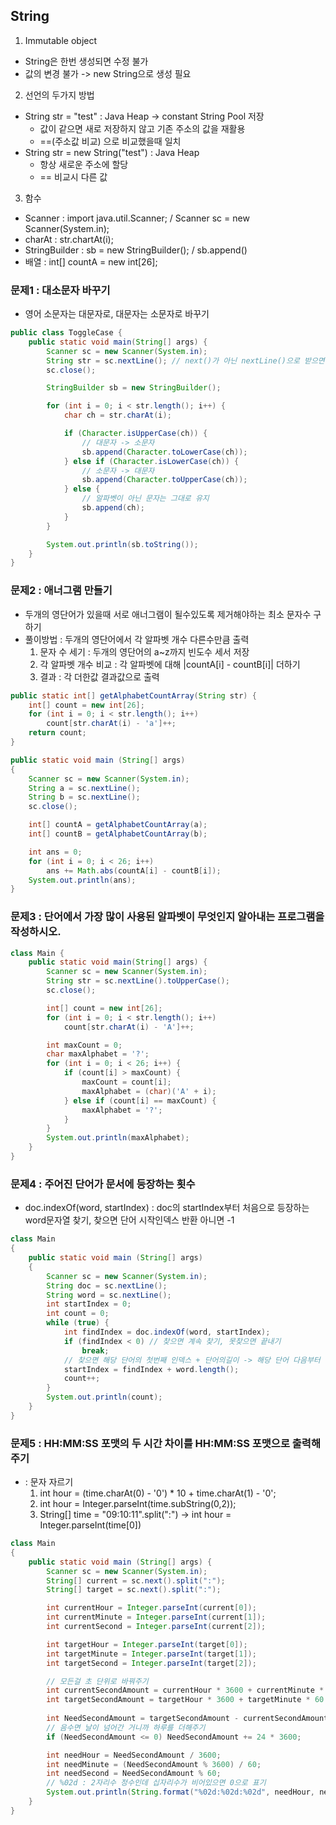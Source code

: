 ## String

1. Immutable object
 - String은 한번 생성되면 수정 불가
 - 값의 변경 불가 -> new String으로 생성 필요

2. 선언의 두가지 방법
 - String str = "test" : Java Heap -> constant String Pool 저장
   - 값이 같으면 새로 저장하지 않고 기존 주소의 값을 재활용
   - ==(주소값 비교) 으로 비교했을때 일치
 - String str = new String("test") : Java Heap
   - 항상 새로운 주소에 할당
   - == 비교시 다른 값

3. 함수
- Scanner : import java.util.Scanner; / Scanner sc = new Scanner(System.in);
- charAt : str.chartAt(i);
- StringBuilder : sb = new StringBuilder(); / sb.append()
- 배열 : int[] countA = new int[26];

### 문제1 : 대소문자 바꾸기
 - 영어 소문자는 대문자로, 대문자는 소문자로 바꾸기
```java
public class ToggleCase {
    public static void main(String[] args) {
        Scanner sc = new Scanner(System.in);
        String str = sc.nextLine(); // next()가 아닌 nextLine()으로 받으면 공백 포함 가능
        sc.close();

        StringBuilder sb = new StringBuilder();

        for (int i = 0; i < str.length(); i++) {
            char ch = str.charAt(i);

            if (Character.isUpperCase(ch)) {
                // 대문자 -> 소문자
                sb.append(Character.toLowerCase(ch));
            } else if (Character.isLowerCase(ch)) {
                // 소문자 -> 대문자
                sb.append(Character.toUpperCase(ch));
            } else {
                // 알파벳이 아닌 문자는 그대로 유지
                sb.append(ch);
            }
        }

        System.out.println(sb.toString());
    }
}
```

### 문제2 : 애너그램 만들기
- 두개의 영단어가 있을때 서로 애너그램이 될수있도록 제거해야하는 최소 문자수 구하기
- 풀이방법 : 두개의 영단어에서 각 알파벳 개수 다른수만큼 출력
  1. 문자 수 세기 : 두개의 영단어의 a~z까지 빈도수 세서 저장
  2. 각 알파벳 개수 비교 : 각 알파벳에 대해 |countA[i] - countB[i]| 더하기
  3. 결과 : 각 더한값 결과값으로 출력
```java
public static int[] getAlphabetCountArray(String str) {
    int[] count = new int[26];
    for (int i = 0; i < str.length(); i++)
        count[str.charAt(i) - 'a']++;
    return count;
}

public static void main (String[] args)
{
    Scanner sc = new Scanner(System.in);
    String a = sc.nextLine();
    String b = sc.nextLine();
    sc.close();

    int[] countA = getAlphabetCountArray(a);
    int[] countB = getAlphabetCountArray(b);

    int ans = 0;
    for (int i = 0; i < 26; i++)
        ans += Math.abs(countA[i] - countB[i]);
    System.out.println(ans);
}
```

### 문제3 : 단어에서 가장 많이 사용된 알파벳이 무엇인지 알아내는 프로그램을 작성하시오.
```java
class Main {
    public static void main(String[] args) {
        Scanner sc = new Scanner(System.in);
        String str = sc.nextLine().toUpperCase();
        sc.close();

        int[] count = new int[26];
        for (int i = 0; i < str.length(); i++)
            count[str.charAt(i) - 'A']++;

        int maxCount = 0;
        char maxAlphabet = '?';
        for (int i = 0; i < 26; i++) {
            if (count[i] > maxCount) {
                maxCount = count[i];
                maxAlphabet = (char)('A' + i);
            } else if (count[i] == maxCount) {
                maxAlphabet = '?';
            }
        }
        System.out.println(maxAlphabet);
    }
}
```

### 문제4 : 주어진 단어가 문서에 등장하는 횟수
- doc.indexOf(word, startIndex) : doc의 startIndex부터 처음으로 등장하는 word문자열 찾기, 찾으면 단어 시작인덱스 반환 아니면 -1
```java
class Main
{
    public static void main (String[] args)
    {
        Scanner sc = new Scanner(System.in);
        String doc = sc.nextLine();
        String word = sc.nextLine();
        int startIndex = 0;
        int count = 0;
        while (true) {
            int findIndex = doc.indexOf(word, startIndex);
            if (findIndex < 0) // 찾으면 계속 찾기, 못찾으면 끝내기
                break;
            // 찾으면 해당 단어의 첫번째 인덱스 + 단어의길이 -> 해당 단어 다음부터 검색
            startIndex = findIndex + word.length();
            count++;
        }
        System.out.println(count);
    }
}
```

### 문제5 : HH:MM:SS 포맷의 두 시간 차이를 HH:MM:SS 포맷으로 출력해주기
- : 문자 자르기
  1. int hour = (time.charAt(0) - '0') * 10 + time.charAt(1) - '0';
  2. int hour = Integer.parseInt(time.subString(0,2));
  3. String[] time = "09:10:11".split(":") -> int hour = Integer.parseInt(time[0])
```java
class Main
{
    public static void main (String[] args) {
        Scanner sc = new Scanner(System.in);
        String[] current = sc.next().split(":");
        String[] target = sc.next().split(":");

        int currentHour = Integer.parseInt(current[0]);
        int currentMinute = Integer.parseInt(current[1]);
        int currentSecond = Integer.parseInt(current[2]);

        int targetHour = Integer.parseInt(target[0]);
        int targetMinute = Integer.parseInt(target[1]);
        int targetSecond = Integer.parseInt(target[2]);

        // 모든걸 초 단위로 바꿔주기
        int currentSecondAmount = currentHour * 3600 + currentMinute * 60 + currentSecond;
        int targetSecondAmount = targetHour * 3600 + targetMinute * 60 + targetSecond;
        
        int NeedSecondAmount = targetSecondAmount - currentSecondAmount;
        // 음수면 날이 넘어간 거니까 하루를 더해주기
        if (NeedSecondAmount <= 0) NeedSecondAmount += 24 * 3600;

        int needHour = NeedSecondAmount / 3600;
        int needMinute = (NeedSecondAmount % 3600) / 60;
        int needSecond = NeedSecondAmount % 60;
        // %02d : 2자리수 정수인데 십자리수가 비어있으면 0으로 표기
        System.out.println(String.format("%02d:%02d:%02d", needHour, needMinute, needSecond));
    }
} 
```

